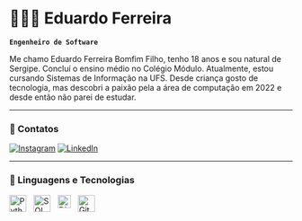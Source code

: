 # 👩🏻‍💻 Eduardo Ferreira

**`Engenheiro de Software`**

Me chamo Eduardo Ferreira Bomfim Filho, tenho 18 anos e sou natural de Sergipe. Concluí o ensino médio no Colégio Módulo. Atualmente, estou cursando Sistemas de Informação na UFS. Desde criança gosto de tecnologia, mas descobri a paixão pela a área de computação em 2022 e desde então não parei de estudar.

---

### 📱 Contatos  

[![Instagram](https://img.shields.io/badge/Instagram-E4405F?style=for-the-badge&logo=instagram&logoColor=white)](https://www.instagram.com/ferreiranzx/) [![LinkedIn](https://img.shields.io/badge/LinkedIn-0077B5?style=for-the-badge&logo=linkedin&logoColor=white)](https://www.linkedin.com/in/eduardo-ferreira-bomfim-filho-30b2a1333/)

---

### 🤖 Linguagens e Tecnologias

<img 
    align="left" 
    alt="Python" 
    title="Python"
    width="30px" 
    style="padding-right: 10px;" 
    src="https://cdn.jsdelivr.net/gh/devicons/devicon@latest/icons/python/python-original.svg" 
/>
<img 
    align="left" 
    alt="SQL" 
    title="SQL"
    width="30px" 
    style="padding-right: 10px;" 
    src="https://cdn-icons-png.freepik.com/256/4248/4248443.png?semt=ais_hybrid" 
/>
<img 
    align="left" 
    alt="Django" 
    title="Django"
    width="23px" 
    style="padding-right: 10px;" 
    src="https://static-00.iconduck.com/assets.00/django-icon-1606x2048-lwmw1z73.png" 
/>
<img 
    align="left" 
    alt="Git" 
    title="Git"
    width="30px" 
    style="padding-right: 10px;" 
    src="https://cdn.jsdelivr.net/gh/devicons/devicon@latest/icons/git/git-original.svg" 
/>



<br/>
<br/>
